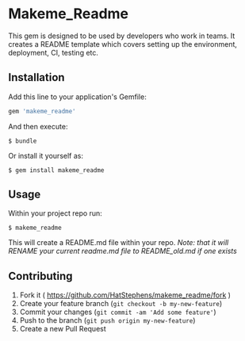 # Makeme_Readme

This gem is designed to be used by developers who work in teams. It creates a README template which covers setting up the environment, deployment, CI, testing etc.

## Installation

Add this line to your application's Gemfile:

```ruby
gem 'makeme_readme'
```

And then execute:

    $ bundle

Or install it yourself as:

    $ gem install makeme_readme

## Usage

Within your project repo run:

    $ makeme_readme

This will create a README.md file within your repo. 
*Note: that it will RENAME your current readme.md file to README_old.md if one exists*

## Contributing

1. Fork it ( https://github.com/HatStephens/makeme_readme/fork )
2. Create your feature branch (`git checkout -b my-new-feature`)
3. Commit your changes (`git commit -am 'Add some feature'`)
4. Push to the branch (`git push origin my-new-feature`)
5. Create a new Pull Request
